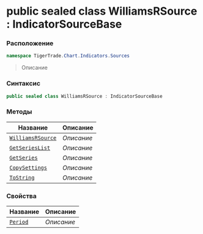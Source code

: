 
# public sealed class WilliamsRSource : IndicatorSourceBase
### Расположение
```csharp
namespace TigerTrade.Chart.Indicators.Sources
```



> Описание

### Синтаксис
```csharp
public sealed class WilliamsRSource : IndicatorSourceBase
```


### Методы
| Название | Описание |
| --- | --- |
| [`WilliamsRSource`](./WilliamsRSource.cs/Методы/WilliamsRSource.md) | *Описание* |
| [`GetSeriesList`](./WilliamsRSource.cs/Методы/GetSeriesList.md) | *Описание* |
| [`GetSeries`](./WilliamsRSource.cs/Методы/GetSeries.md) | *Описание* |
| [`CopySettings`](./WilliamsRSource.cs/Методы/CopySettings.md) | *Описание* |
| [`ToString`](./WilliamsRSource.cs/Методы/ToString.md) | *Описание* |

### Свойства
| Название | Описание |
| --- | --- |
| [`Period`](./WilliamsRSource.cs/Свойства/Period.md) | *Описание* |



